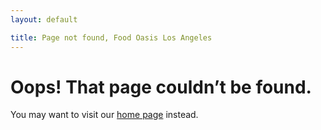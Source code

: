 ```yaml
---
layout: default

title: Page not found, Food Oasis Los Angeles
---
```


# Oops! That page couldn’t be found.

You may want to visit our [home page](/) instead.
